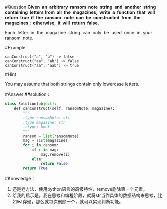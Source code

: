 #Question
**Given  an  arbitrary  ransom  note  string  and  another  string  containing  letters from  all  the  magazines,  write  a  function  that  will  return  true  if  the  ransom   note  can  be  constructed  from  the  magazines ;  otherwise,  it  will  return  false.**   

Each  letter  in  the  magazine  string  can  only  be  used  once  in  your  ransom  note.

#Example:

```
canConstruct("a", "b") -> false
canConstruct("aa", "ab") -> false
canConstruct("aa", "aab") -> true
```

#Hint

You may assume that both strings contain only lowercase letters.

#Answer
##solution：
```python
class Solution(object):
    def canConstruct(self, ransomNote, magazine):
        """
        :type ransomNote: str
        :type magazine: str
        :rtype: bool
        """
        ransom = list(ransomNote)
        mag = list(magazine)
        for i in ransom:
            if i in mag:
                mag.remove(i)
            else:
                return False
        return True
```
#Knowledge：
1. 还是老方法，使用python语言的高级特性，remove删除第一个元素。
2. 给我的启示是，我在思考和编程阶段，就将str当作具体的数据结构来思考，比如list存储，那么就每次删除一个，就可以实现判断功能。